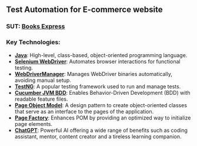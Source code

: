 ## Test Automation for E-commerce website

### SUT: [Books Express](https://www.books-express.ro/)

### Key Technologies:
- **[Java](https://docs.oracle.com/en/java/index.html)**: High-level, class-based, object-oriented programming language.
- **[Selenium WebDriver](https://www.selenium.dev/documentation/en/webdriver/)**: Automates browser interactions for functional testing.
- **[WebDriverManager](https://github.com/bonigarcia/webdrivermanager)**: Manages WebDriver binaries automatically, avoiding manual setup.
- **[TestNG](https://testng.org/doc/)**: A popular testing framework used to run and manage tests.
- **[Cucumber JVM BDD]([https://cucumber.io/](https://cucumber.io/docs/installation/java/))**: Enables Behavior-Driven Development (BDD) with readable feature files.
- **[Page Object Model](https://www.guru99.com/page-object-model-pom-page-factory-in-selenium.html)**: A design pattern to create object-oriented classes that serve as an interface to the pages of the application.
- **[Page Factory](https://www.selenium.dev/documentation/en/webdriver/page_objects/)**: Enhances POM by providing an optimized way to initialize page elements.
- **[ChatGPT](https://chatgpt.com/)**: Powerful AI offering a wide range of benefits such as coding assistant, mentor, content creator and a tireless learning companion.
